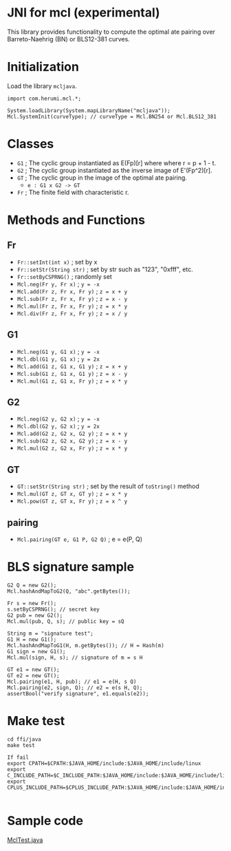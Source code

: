 # JNI for mcl (experimental)
This library provides functionality to compute the optimal ate pairing
over Barreto-Naehrig (BN) or BLS12-381 curves.

# Initialization
Load the library `mcljava`.
```
import com.herumi.mcl.*;

System.loadLibrary(System.mapLibraryName("mcljava"));
Mcl.SystemInit(curveType); // curveType = Mcl.BN254 or Mcl.BLS12_381
```

# Classes
* `G1` ; The cyclic group instantiated as E(Fp)[r] where where r = p + 1 - t.
* `G2` ; The cyclic group instantiated as the inverse image of E'(Fp^2)[r].
* `GT` ; The cyclic group in the image of the optimal ate pairing.
    * `e : G1 x G2 -> GT`
* `Fr` ; The finite field with characteristic r.

# Methods and Functions
## Fr
* `Fr::setInt(int x)` ; set by x
* `Fr::setStr(String str)` ; set by str such as "123", "0xfff", etc.
* `Fr::setByCSPRNG()` ; randomly set
* `Mcl.neg(Fr y, Fr x)` ; `y = -x`
* `Mcl.add(Fr z, Fr x, Fr y)` ; `z = x + y`
* `Mcl.sub(Fr z, Fr x, Fr y)` ; `z = x - y`
* `Mcl.mul(Fr z, Fr x, Fr y)` ; `z = x * y`
* `Mcl.div(Fr z, Fr x, Fr y)` ; `z = x / y`

## G1

* `Mcl.neg(G1 y, G1 x)` ; `y = -x`
* `Mcl.dbl(G1 y, G1 x)` ; `y = 2x`
* `Mcl.add(G1 z, G1 x, G1 y)` ; `z = x + y`
* `Mcl.sub(G1 z, G1 x, G1 y)` ; `z = x - y`
* `Mcl.mul(G1 z, G1 x, Fr y)` ; `z = x * y`

## G2

* `Mcl.neg(G2 y, G2 x)` ; `y = -x`
* `Mcl.dbl(G2 y, G2 x)` ; `y = 2x`
* `Mcl.add(G2 z, G2 x, G2 y)` ; `z = x + y`
* `Mcl.sub(G2 z, G2 x, G2 y)` ; `z = x - y`
* `Mcl.mul(G2 z, G2 x, Fr y)` ; `z = x * y`

## GT

* `GT::setStr(String str)` ; set by the result of `toString()` method
* `Mcl.mul(GT z, GT x, GT y)` ; `z = x * y`
* `Mcl.pow(GT z, GT x, Fr y)` ; `z = x ^ y`

## pairing
* `Mcl.pairing(GT e, G1 P, G2 Q)` ; e = e(P, Q)

# BLS signature sample
```
G2 Q = new G2();
Mcl.hashAndMapToG2(Q, "abc".getBytes());

Fr s = new Fr();
s.setByCSPRNG(); // secret key
G2 pub = new G2();
Mcl.mul(pub, Q, s); // public key = sQ

String m = "signature test";
G1 H = new G1();
Mcl.hashAndMapToG1(H, m.getBytes()); // H = Hash(m)
G1 sign = new G1();
Mcl.mul(sign, H, s); // signature of m = s H

GT e1 = new GT();
GT e2 = new GT();
Mcl.pairing(e1, H, pub); // e1 = e(H, s Q)
Mcl.pairing(e2, sign, Q); // e2 = e(s H, Q);
assertBool("verify signature", e1.equals(e2));
```

# Make test
```
cd ffi/java
make test

If fail  
export CPATH=$CPATH:$JAVA_HOME/include:$JAVA_HOME/include/linux  
export C_INCLUDE_PATH=$C_INCLUDE_PATH:$JAVA_HOME/include:$JAVA_HOME/include/linux  
export CPLUS_INCLUDE_PATH=$CPLUS_INCLUDE_PATH:$JAVA_HOME/include:$JAVA_HOME/include/linux  


```

# Sample code
[MclTest.java](https://github.com/herumi/mcl/blob/master/ffi/java/MclTest.java)
